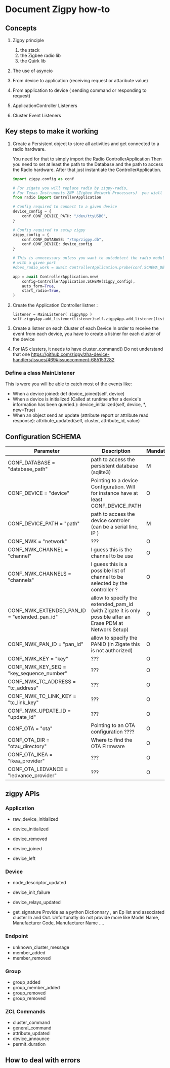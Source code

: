 # Document Zigpy how-to

## Concepts

1. Zigpy principle
   1. the stack
   1. the Zigbee radio lib
   1. the Quirk lib

1. The use of asyncio

1. From device to application (receiving request or attaribute value)

1. From application to device ( sending command or responding to request)

1. ApplicationController Listeners

1. Cluster Event Listeners


## Key steps to make it working

1. Create a Persistent object to store all activities and get connected to a radio hardware.

    You need for that to simply import the Radio ControllerApplication
    Then you need to set at least the path to the Database and the path to access the Radio hardware.
    After that just instantiate the ControllerApplication.

    ```python
    import zigpy.config as conf

    # For zigate you will replace radio by zigpy-radio,
    # For Texas Instruments ZNP (Zigbee Network Processors)  you wioll replace radio by zigpy-znp
    from radio import ControllerApplication

    # Config required to connect to a given device
    device_config = {
        conf.CONF_DEVICE_PATH: "/dev/ttyUSB0",
    }

    # Config required to setup zigpy
    zigpy_config = {
        conf.CONF_DATABASE: "/tmp/zigpy.db",
        conf.CONF_DEVICE: device_config
    }

    # This is unnecessary unless you want to autodetect the radio module that will work
    # with a given port
    #does_radio_work = await ControllerApplication.probe(conf.SCHEMA_DEVICE(device_config))

    app = await ControllerApplication.new(
        config=ControllerApplication.SCHEMA(zigpy_config),
        auto_form=True,
        start_radio=True,
    )
    ```

1. Create the Application Controller listner :

    ```python3
    listener = MainListener( zigpyApp )
    self.zigpyApp.add_listener(listener)self.zigpyApp.add_listener(listener)
    ````

1. Create a listner on each Cluster of each Device
    In order to receive the event from each device, you have to create a listner for each cluster of the device

1. For IAS clusters, it needs to have cluster_command()
    Do not understand that one
    <https://github.com/zigpy/zha-device-handlers/issues/469#issuecomment-685153282>

### Define a class MainListener

This is were you will be able to catch most of the events like:

* When a device joined: def device_joined(self, device)
* When a device is initialized (Called at runtime after a device's information has been queried.): device_initialized(self, device, *, new=True)
* When an object send an update (attribute report or attribute read response): attribute_updated(self, cluster, attribute_id, value)

## Configuration SCHEMA

| Parameter                                    | Description                                                     | Mandatory/Optional |
| --------                                     | -----------                                                     | ------------------ |
| CONF_DATABASE = "database_path"              | path to access the persistent database (sqlite3)               | M |
| CONF_DEVICE = "device"                       | Pointing to a device Configuration. Will for instance have at least CONF_DEVICE_PATH | O |
| CONF_DEVICE_PATH = "path"                    | path to access the device controler (can be a serial line, IP ) | M |
| CONF_NWK = "network"                         | ???                                                            | O |
| CONF_NWK_CHANNEL = "channel"                 | I guess this is the channel to be use                           | O |
| CONF_NWK_CHANNELS = "channels"               | I guess this is a possible list of channel to be selected by the controller ? | O |
| CONF_NWK_EXTENDED_PAN_ID = "extended_pan_id" | allow to specify the extended_pam_id (with Zigate it is only possible after an Erase PDM at Network Setup) | O |
| CONF_NWK_PAN_ID = "pan_id"                   | allow to specify the PANID (in Zigate this is not authorized)   | O |
| CONF_NWK_KEY = "key"                         | ???                                                             | O |
| CONF_NWK_KEY_SEQ = "key_sequence_number"     | ???                                                             | O |
| CONF_NWK_TC_ADDRESS = "tc_address"           | ???                                                             | O |
| CONF_NWK_TC_LINK_KEY = "tc_link_key"         | ???                                                            | O |
| CONF_NWK_UPDATE_ID = "update_id"             | ???                                                            | O |
| CONF_OTA = "ota"                             | Pointing to an OTA configuration ????                          | O |
| CONF_OTA_DIR = "otau_directory"              | Where to find the OTA Firmware                                 | O |
| CONF_OTA_IKEA = "ikea_provider"              | ???                                                            | O |
| CONF_OTA_LEDVANCE = "ledvance_provider"      | ???                                                             | O |

## zigpy APIs

### Application

* raw_device_initialized
* device_initialized

* device_removed
* device_joined
* device_left

### Device

* node_descriptor_updated
* device_init_failure
* device_relays_updated

* get_signature
  Provide as a python Dictionnary , an Ep list and associated cluster In and Out. Unfortunatly do not provide more like Model Name, Manufacturer Code, Manufacturer Name ....
  
### Endpoint

* unknown_cluster_message
* member_added
* member_removed

### Group

* group_added
* group_member_added
* group_removed
* group_removed

### ZCL Commands

* cluster_command
* general_command
* attribute_updated
* device_announce
* permit_duration


## How to deal with errors

